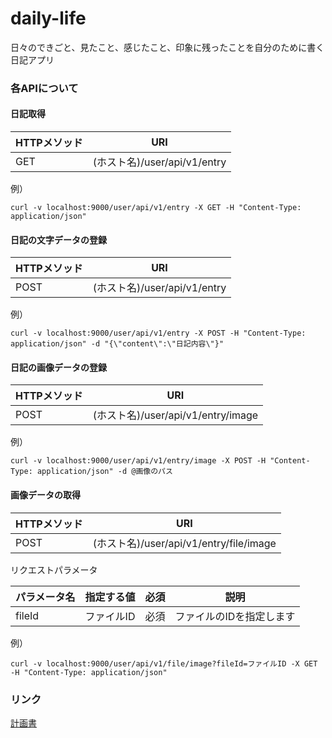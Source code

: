 # daily-life
日々のできごと、見たこと、感じたこと、印象に残ったことを自分のために書く日記アプリ

### 各APIについて

#### 日記取得

| HTTPメソッド | URI |
|:-----------|:------------:|
| GET       | (ホスト名)/user/api/v1/entry|

例）

`curl -v localhost:9000/user/api/v1/entry -X GET -H "Content-Type: application/json"`

#### 日記の文字データの登録

| HTTPメソッド | URI |
|:-----------|:------------:|
| POST       | (ホスト名)/user/api/v1/entry|

例）

`curl -v localhost:9000/user/api/v1/entry -X POST -H "Content-Type: application/json" -d "{\"content\":\"日記内容\"}"`

#### 日記の画像データの登録

| HTTPメソッド | URI |
|:-----------|:------------:|
| POST       | (ホスト名)/user/api/v1/entry/image|

例）

`curl -v localhost:9000/user/api/v1/entry/image -X POST -H "Content-Type: application/json" -d @画像のパス`

#### 画像データの取得

| HTTPメソッド | URI | 
|:-----------|:------------:|
| POST       | (ホスト名)/user/api/v1/entry/file/image|

リクエストパラメータ

| パラメータ名 | 指定する値 | 必須 | 説明 |
|:-----------|:--------:|:---:|:----:|
| fileId     |ファイルID|必須|ファイルのIDを指定します|

例）

`curl -v localhost:9000/user/api/v1/file/image?fileId=ファイルID -X GET -H "Content-Type: application/json"`

### リンク

[計画書](PLAN.md)
